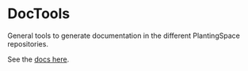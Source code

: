 # DocTools

General tools to generate documentation in the different PlantingSpace repositories.

See the [docs here]().
